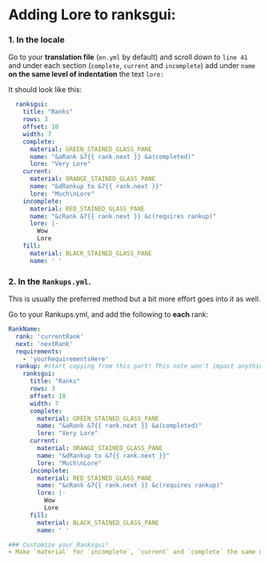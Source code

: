 # Adding Lore to ranksgui:
### 1. In the locale
Go to your **translation file** (`en.yml` by default) and scroll down to `line 41` and under each section (`complete`, `current` and `incomplete`) add under `name` **on the same level of indentation** the text `lore:`

It should look like this:
```yml
  ranksgui:
    title: "Ranks"
    rows: 3
    offset: 10
    width: 7
    complete:
      material: GREEN_STAINED_GLASS_PANE
      name: "&aRank &7{{ rank.next }} &a(completed)"
      lore: "Very Lore"
    current:
      material: ORANGE_STAINED_GLASS_PANE
      name: "&dRankup to &7{{ rank.next }}"
      lore: "Much\nLore"
    incomplete:
      material: RED_STAINED_GLASS_PANE
      name: "&cRank &7{{ rank.next }} &c(requires rankup)"
      lore: |-
        Wow
        Lore
    fill:
      material: BLACK_STAINED_GLASS_PANE
      name: ' '
```
### 2. In the `Rankups.yml`.
This is usually the preferred method but a bit more effort goes into it as well.

Go to your Rankups.yml, and add the following to __**each**__ rank:
```yaml
RankName:
  rank: 'currentRank'
  next: 'nextRank'
  requirements:
    - 'yourRequirementsHere'
  rankup: #start copying from this part! This note won't impact anything and can be removed. 
    ranksgui:
      title: "Ranks"
      rows: 3
      offset: 10
      width: 7
      complete:
        material: GREEN_STAINED_GLASS_PANE
        name: "&aRank &7{{ rank.next }} &a(completed)"
        lore: "Very Lore"
      current:
        material: ORANGE_STAINED_GLASS_PANE
        name: "&dRankup to &7{{ rank.next }}"
        lore: "Much\nLore"
      incomplete:
        material: RED_STAINED_GLASS_PANE
        name: "&cRank &7{{ rank.next }} &c(requires rankup)"
        lore: |-
          Wow
          Lore
      fill:
        material: BLACK_STAINED_GLASS_PANE
        name: ' '

### Customize your Ranksgui!
- Make `material` for `incomplete`, `current` and `complete` the same material but different for each rank so when you open the GUI each rank has its own item. materials must match the **[Spigot ENUM](https://hub.spigotmc.org/javadocs/bukkit/org/bukkit/Material.html)**

